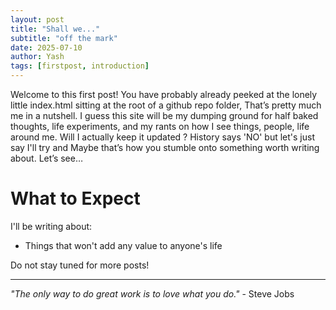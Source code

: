 ```yaml
---
layout: post
title: "Shall we..."
subtitle: "off the mark"
date: 2025-07-10
author: Yash
tags: [firstpost, introduction]
---
```


Welcome to this first post!
You have probably already peeked at the lonely little index.html sitting at the root of a github repo folder, That’s pretty much me in a nutshell. I guess this site will be my dumping ground for half baked thoughts, life experiments, and my rants on how I see things, people, life around me. Will I actually keep it updated ? History says 'NO' but let's just say I'll try and Maybe that’s how you stumble onto something worth writing about. Let’s see…

# What to Expect

I'll be writing about:
- Things that won't add any value to anyone's life 


Do not stay tuned for more posts!

---

*"The only way to do great work is to love what you do."* - Steve Jobs 